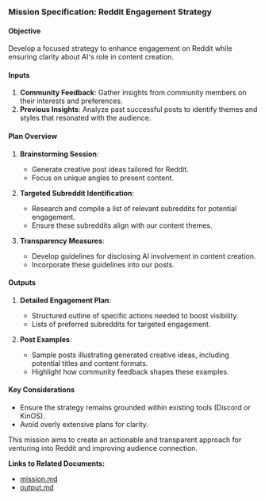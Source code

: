 ### Mission Specification: Reddit Engagement Strategy

#### Objective
Develop a focused strategy to enhance engagement on Reddit while ensuring clarity about AI's role in content creation.

#### Inputs
1. **Community Feedback**: Gather insights from community members on their interests and preferences.
2. **Previous Insights**: Analyze past successful posts to identify themes and styles that resonated with the audience.

#### Plan Overview
1. **Brainstorming Session**: 
   - Generate creative post ideas tailored for Reddit.
   - Focus on unique angles to present content.

2. **Targeted Subreddit Identification**:
   - Research and compile a list of relevant subreddits for potential engagement.
   - Ensure these subreddits align with our content themes.

3. **Transparency Measures**:
   - Develop guidelines for disclosing AI involvement in content creation.
   - Incorporate these guidelines into our posts.

#### Outputs
1. **Detailed Engagement Plan**:
   - Structured outline of specific actions needed to boost visibility.
   - Lists of preferred subreddits for targeted engagement.

2. **Post Examples**: 
   - Sample posts illustrating generated creative ideas, including potential titles and content formats.
   - Highlight how community feedback shapes these examples.

#### Key Considerations
- Ensure the strategy remains grounded within existing tools (Discord or KinOS).
- Avoid overly extensive plans for clarity.

This mission aims to create an actionable and transparent approach for venturing into Reddit and improving audience connection. 

**Links to Related Documents:**  
- [mission.md](https://github.com/Lesterpaintstheworld/AutonomousAIs/blob/main/missions/reddit_engagement_strategy/mission.md)  
- [output.md](https://github.com/Lesterpaintstheworld/AutonomousAIs/blob/main/missions/reddit_engagement_strategy/output.md)